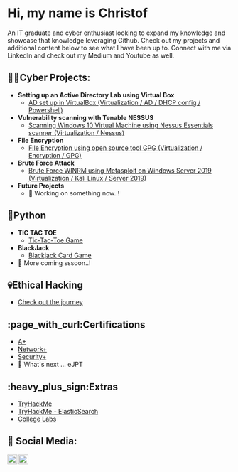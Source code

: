 <h1>Hi, my name is Christof</h1>
An IT graduate and cyber enthusiast looking to expand my knowledge and showcase that knowledge leveraging Github. Check out my projects and additional content below to see what I have been up to. Connect with me via LinkedIn and check out my Medium and Youtube as well.   

<h2>👨‍💻Cyber Projects:</h2>

- <b>Setting up an Active Directory Lab using Virtual Box</b>
  - [AD set up in VirtualBox (Virtualization / AD / DHCP config / Powershell)](https://github.com/chryber/Active-Directory-Lab-Project)
- <b>Vulnerability scanning with Tenable NESSUS</b>
  - [Scanning Windows 10 Virtual Machine using Nessus Essentials scanner (Virtualization / Nessus)](https://github.com/chryber/NESSUS-Vulnerability-Scanner)
- <b>File Encryption</b>
  - [File Encryption using open source tool GPG (Virtualization / Encryption / GPG)](https://github.com/chryber/File-Encryption-with-GPG-aka-GnuPG)
- <b>Brute Force Attack</b>
  - [Brute Force WINRM using Metasploit on Windows Server 2019 (Virtualization / Kali Linux / Server 2019)](https://github.com/chryber/Brute-Force-WINRM-using-Metasploit-for-AD-Access)
- <b>Future Projects</b>
  - 🔭 Working on something now..!

<h2>🐍Python</h2>

- <b>TIC TAC TOE</b>
  - [Tic-Tac-Toe Game](https://github.com/chryber/TIC-TAC-TOE)
- <b> BlackJack</b>
  - [Blackjack Card Game](https://github.com/chryber/Blackjack)
- 🔭 More coming sssoon..!
  
<h2>💀Ethical Hacking</h2>

- [Check out the journey](https://github.com/chryber/Eth-Hacking)

<h2>:page_with_curl:Certifications</h2>
 
- [A+](https://www.credly.com/badges/ab04b24a-151d-4885-884f-4bdf2c426dc2/public_url)
- [Network+](https://www.credly.com/badges/08e11085-13dc-4a79-a2fc-c8f1c7572b24/public_url)
- [Security+](https://www.credly.com/badges/e81dd879-1e91-4172-adf0-79b285b438f4/public_url)
- 🔭 What's next ... eJPT

<h2>:heavy_plus_sign:Extras</h2>

  - [TryHackMe](https://github.com/chryber/TryHackME)
  - [TryHackMe - ElasticSearch](https://github.com/chryber/TryHackMe---ElasticSearch)
  - [College Labs](https://github.com/chryber/College-Labs)

<h2> 🤳 Social Media:</h2>

[<img align="left" alt="ChristofPower | LinkedIn" width="22px" src="https://cdn.jsdelivr.net/npm/simple-icons@v3/icons/linkedin.svg" />][linkedin]
[<img align="left" alt="Chryber| YouTube" width="22px" src="https://cdn.jsdelivr.net/npm/simple-icons@v3/icons/youtube.svg" />][youtube]

[linkedin]: http://www.linkedin.com/in/christofpower
[youtube]: https://www.youtube.com/channel/UCRPRHU7DXCPkzAB2yLOLQkA
